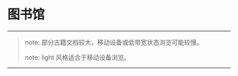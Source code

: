 # 图书馆
---

> note: 部分古籍文档较大，移动设备或低带宽状态浏览可能较慢。
>
> note: light 风格适合于移动设备浏览。

---


<script  type="text/javascript" src="list.js"></script>

<script type="text/javascript" src="date.js"></script>

<script type="text/javascript" src="common.js"></script>

<script type="text/javascript">
    window.onload = function() {
        cleanPage();
        var span = document.createElement("span");
        var table = document.getElementsByClassName("main-content")[0];
        var list = ["楚辞", "韩非子", "东京梦华录", "列子", "古诗十九首", "史记", "左传", "平宋录", "庄子", "文心雕龙", "明史", "水经注", "汉书", "礼记", "管子", "靖康传信录", "韩非子"];
        showList(list, table);
        showDate(span);
        table.appendChild(span);
    }
</script>

